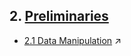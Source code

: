 ## 2. [Preliminaries](https://www.d2l.ai/chapter_preliminaries/ndarray.html#getting-started)
- [2.1 Data Manipulation](https://colab.research.google.com/github/d2l-ai/d2l-pytorch-colab/blob/master/chapter_preliminaries/ndarray.ipynb) ↗️
